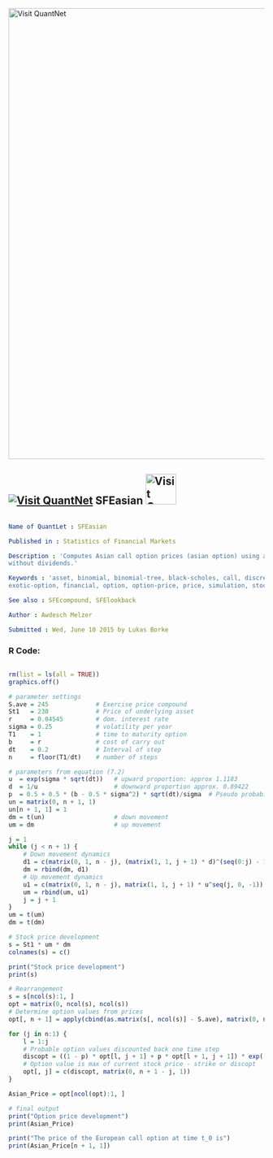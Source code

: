 
[<img src="https://github.com/QuantLet/Styleguide-and-FAQ/blob/master/pictures/banner.png" width="888" alt="Visit QuantNet">](http://quantlet.de/)

## [<img src="https://github.com/QuantLet/Styleguide-and-FAQ/blob/master/pictures/qloqo.png" alt="Visit QuantNet">](http://quantlet.de/) **SFEasian** [<img src="https://github.com/QuantLet/Styleguide-and-FAQ/blob/master/pictures/QN2.png" width="60" alt="Visit QuantNet 2.0">](http://quantlet.de/)

```yaml

Name of QuantLet : SFEasian

Published in : Statistics of Financial Markets

Description : 'Computes Asian call option prices (asian option) using a binomial tree for assets
without dividends.'

Keywords : 'asset, binomial, binomial-tree, black-scholes, call, discrete, european-option,
exotic-option, financial, option, option-price, price, simulation, stock-price'

See also : SFEcompound, SFElookback

Author : Awdesch Melzer

Submitted : Wed, June 10 2015 by Lukas Borke

```


### R Code:
```r

rm(list = ls(all = TRUE))
graphics.off()

# parameter settings
S.ave = 245             # Exercise price compound
St1   = 230             # Price of underlying asset
r     = 0.04545         # dom. interest rate
sigma = 0.25            # volatility per year
T1    = 1               # time to maturity option
b     = r               # cost of carry out
dt    = 0.2             # Interval of step
n     = floor(T1/dt)    # number of steps

# parameters from equation (7.2)
u  = exp(sigma * sqrt(dt))   # upward proportion: approx 1.1183  
d  = 1/u                     # downward proportion approx. 0.89422
p  = 0.5 + 0.5 * (b - 0.5 * sigma^2) * sqrt(dt)/sigma  # Pseudo probability of up movement approx 0.5127  
un = matrix(0, n + 1, 1)
un[n + 1, 1] = 1
dm = t(un)                   # down movement
um = dm                      # up movement

j = 1
while (j < n + 1) {
    # Down movement dynamics
    d1 = c(matrix(0, 1, n - j), (matrix(1, 1, j + 1) * d)^(seq(0:j) - 1))
    dm = rbind(dm, d1)
    # Up movement dynamics
    u1 = c(matrix(0, 1, n - j), matrix(1, 1, j + 1) * u^seq(j, 0, -1))
    um = rbind(um, u1)
    j = j + 1
}
um = t(um)
dm = t(dm)

# Stock price development
s = St1 * um * dm
colnames(s) = c()

print("Stock price development")
print(s)

# Rearrangement
s = s[ncol(s):1, ]
opt = matrix(0, ncol(s), ncol(s))
# Determine option values from prices
opt[, n + 1] = apply(cbind(as.matrix(s[, ncol(s)] - S.ave), matrix(0, nrow(as.matrix(s[,ncol(s)] - S.ave)), 1)), 1, max)

for (j in n:1) {
    l = 1:j
    # Probable option values discounted back one time step
    discopt = ((1 - p) * opt[l, j + 1] + p * opt[l + 1, j + 1]) * exp(-b * dt)
    # Option value is max of current stock price - strike or discopt
    opt[, j] = c(discopt, matrix(0, n + 1 - j, 1))
}

Asian_Price = opt[ncol(opt):1, ]

# final output
print("Option price development")
print(Asian_Price)

print("The price of the European call option at time t_0 is")
print(Asian_Price[n + 1, 1]) 

```
